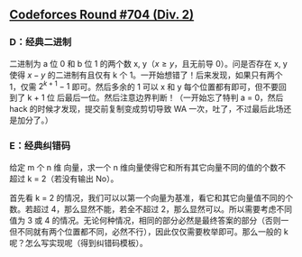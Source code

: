 ## [Codeforces Round #704 (Div. 2)](https://codeforces.com/contest/1492)


### D：经典二进制

二进制为 a 位 0 和 b 位 1 的两个数 x, y（$x \geq y$，且无前导 0）。问是否存在 x, y 使得 $x - y$ 的二进制有且仅有 k 个 1。一开始想错了！后来发现，如果只有两个 1，仅需 $2^{k + 1} - 1$ 即可。然后多余的 1 可以 x 和 y 每个位置都有即可，但不要回到了 k + 1 位 后最后一位。然后注意边界判断！（一开始忘了特判 a = 0，然后 hack 的时候才发现，提交前复制变成剪切导致 WA 一次，吐了，不过最后此场还是加分了。）

### E：经典纠错码

给定 m 个 n 维 向量，求一个 n 维向量使得它和所有其它向量不同的值的个数不超过 k = 2（若没有输出 No）。

首先看 k = 2 的情况，我们可以以第一个向量为基准，看它和其它向量值不同的个数。若超过 4，那么显然不能，若全不超过 2，那么显然可以。所以需要考虑不同值为 3 或 4 的情况。无论何种情况，相同的部分必然是最终答案的部分（否则一但不同就有两个位置都不同，必然不行），因此仅仅需要枚举即可。那么一般的 k 呢？怎么写实现呢（得到纠错码模板）。

